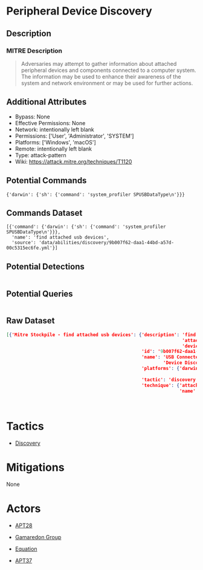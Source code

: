 
# Peripheral Device Discovery

## Description

### MITRE Description

> Adversaries may attempt to gather information about attached peripheral devices and components connected to a computer system. The information may be used to enhance their awareness of the system and network environment or may be used for further actions.

## Additional Attributes

* Bypass: None
* Effective Permissions: None
* Network: intentionally left blank
* Permissions: ['User', 'Administrator', 'SYSTEM']
* Platforms: ['Windows', 'macOS']
* Remote: intentionally left blank
* Type: attack-pattern
* Wiki: https://attack.mitre.org/techniques/T1120

## Potential Commands

```
{'darwin': {'sh': {'command': 'system_profiler SPUSBDataType\n'}}}
```

## Commands Dataset

```
[{'command': {'darwin': {'sh': {'command': 'system_profiler SPUSBDataType\n'}}},
  'name': 'find attached usb devices',
  'source': 'data/abilities/discovery/9b007f62-daa1-44bd-a57d-00c5315ec6fe.yml'}]
```

## Potential Detections

```json

```

## Potential Queries

```json

```

## Raw Dataset

```json
[{'Mitre Stockpile - find attached usb devices': {'description': 'find '
                                                                 'attached usb '
                                                                 'devices',
                                                  'id': '9b007f62-daa1-44bd-a57d-00c5315ec6fe',
                                                  'name': 'USB Connected '
                                                          'Device Discovery',
                                                  'platforms': {'darwin': {'sh': {'command': 'system_profiler '
                                                                                             'SPUSBDataType\n'}}},
                                                  'tactic': 'discovery',
                                                  'technique': {'attack_id': 'T1120',
                                                                'name': 'Peripheral '
                                                                        'Device '
                                                                        'Discovery'}}}]
```

# Tactics


* [Discovery](../tactics/Discovery.md)


# Mitigations

None

# Actors


* [APT28](../actors/APT28.md)

* [Gamaredon Group](../actors/Gamaredon-Group.md)
    
* [Equation](../actors/Equation.md)
    
* [APT37](../actors/APT37.md)
    
